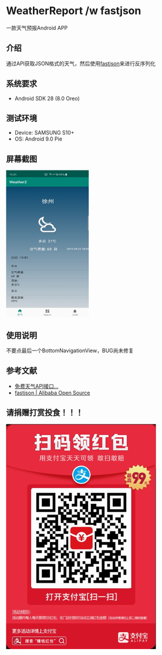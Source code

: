 # WeatherReport /w fastjson
一款天气预报Android APP

## 介绍
通过API获取JSON格式的天气，然后使用[fastjson](https://github.com/alibaba/fastjson)来进行反序列化

## 系统要求
* Android SDK 28 (8.0 Oreo)

## 测试环境
* Device: SAMSUNG S10+
* OS: Android 9.0 Pie

## 屏幕截图
<img src="https://github.com/50Death/WeatherReport-w-fastjson/blob/master/screenshot/%E5%9B%BE%E7%89%871.jpg" width="225" height="400" div=left/>

## 使用说明
不要点最后一个BottomNavigationView，BUG尚未修复

## 参考文献
* [免费天气API接口...](https://www.tianqiapi.com/)
* [fastjson | Alibaba Open Source](https://github.com/alibaba/fastjson)

## 请捐赠打赏投食！！！
![图片加载失败](https://github.com/50Death/CipheredSocketChat/blob/master/Pictures/%E6%94%AF%E4%BB%98%E5%AE%9D%E7%BA%A2%E5%8C%85.jpg)
